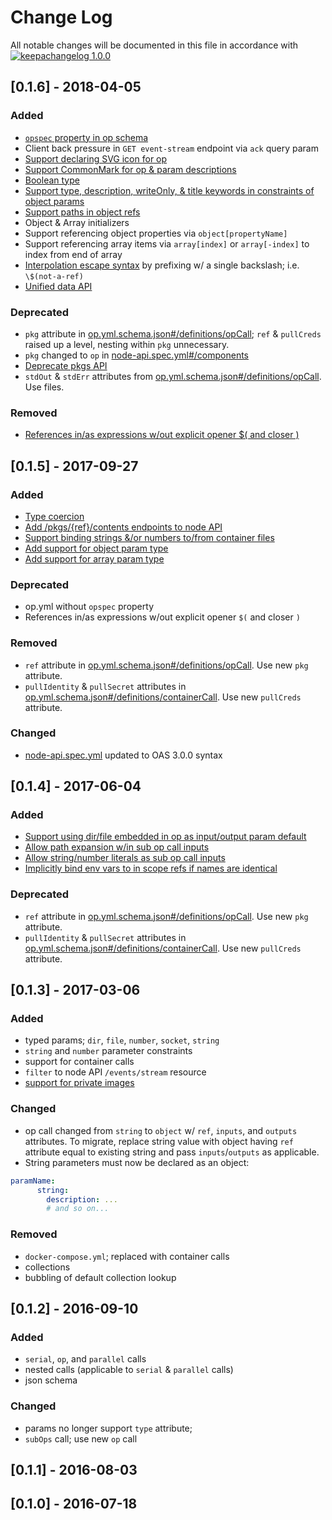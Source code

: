 # Change Log

All notable changes will be documented in this file in accordance with
[![keepachangelog 1.0.0](https://img.shields.io/badge/keepachangelog-1.0.0-brightgreen.svg)](http://keepachangelog.com/en/1.0.0/)

## \[0.1.6] - 2018-04-05

### Added

- [`opspec` property in op schema](https://github.com/opctl/spec/issues/20)
- Client back pressure in `GET event-stream` endpoint via `ack` query param
- [Support declaring SVG icon for op](https://github.com/opctl/spec/issues/139)
- [Support CommonMark for op & param descriptions](https://github.com/opctl/spec/issues/174)
- [Boolean type](https://github.com/opctl/spec/issues/195)
- [Support type, description, writeOnly, & title keywords in constraints of object params](https://github.com/opctl/spec/issues/196)
- [Support paths in object refs](https://github.com/opctl/spec/issues/170)
- Object & Array initializers
- Support referencing object properties via `object[propertyName]`
- Support referencing array items via `array[index]` or `array[-index]` to index from end of array
- [Interpolation escape syntax](https://github.com/opctl/spec/issues/193) by prefixing w/ a single backslash; i.e. `\$(not-a-ref)`
- [Unified data API](https://github.com/opctl/spec/issues/204)

### Deprecated

- `pkg` attribute in
  [op.yml.schema.json#/definitions/opCall](spec/op.yml.schema.json#/definitions/opCall); `ref` & `pullCreds` raised up a level, nesting within `pkg` unnecessary.
- `pkg` changed to `op` in [node-api.spec.yml#/components](spec/node-api.spec.yml#/components)
- [Deprecate pkgs API](https://github.com/opctl/spec/issues/205)
- `stdOut` & `stdErr` attributes from
  [op.yml.schema.json#/definitions/opCall](spec/op.yml.schema.json#/definitions/containerCall).
  Use files.

### Removed

- [References in/as expressions w/out explicit opener $( and closer )](https://github.com/opctl/spec/issues/184)

## \[0.1.5] - 2017-09-27

### Added

- [Type coercion](https://github.com/opctl/spec/issues/165)
- [Add /pkgs/{ref}/contents endpoints to node API](https://github.com/opctl/spec/issues/132)
- [Support binding strings &/or numbers to/from container files](https://github.com/opctl/spec/issues/131)
- [Add support for object param type](https://github.com/opctl/spec/issues/65)
- [Add support for array param type](https://github.com/opctl/spec/issues/160)

### Deprecated

- op.yml without `opspec` property
- References in/as expressions w/out explicit opener `$(` and closer `)`

### Removed

- `ref` attribute in
  [op.yml.schema.json#/definitions/opCall](spec/op.yml.schema.json#/definitions/opCall).
  Use new `pkg` attribute.
- `pullIdentity` & `pullSecret` attributes in
  [op.yml.schema.json#/definitions/containerCall](spec/op.yml.schema.json#/definitions/containerCall).
  Use new `pullCreds` attribute.

### Changed

- [node-api.spec.yml](spec/node-api.spec.yml) updated to OAS 3.0.0
  syntax


## \[0.1.4] - 2017-06-04

### Added

- [Support using dir/file embedded in op as input/output param default](https://github.com/opctl/spec/issues/127)
- [Allow path expansion w/in sub op call inputs](https://github.com/opctl/spec/issues/120)
- [Allow string/number literals as sub op call inputs](https://github.com/opctl/spec/issues/121)
- [Implicitly bind env vars to in scope refs if names are identical](https://github.com/opctl/spec/issues/117)

### Deprecated

- `ref` attribute in
  [op.yml.schema.json#/definitions/opCall](spec/op.yml.schema.json#/definitions/opCall).
  Use new `pkg` attribute.
- `pullIdentity` & `pullSecret` attributes in
  [op.yml.schema.json#/definitions/containerCall](spec/op.yml.schema.json#/definitions/containerCall).
  Use new `pullCreds` attribute.

## \[0.1.3] - 2017-03-06

### Added

- typed params; `dir`, `file`, `number`, `socket`, `string`
- `string` and `number` parameter constraints
- support for container calls
- `filter` to node API `/events/stream` resource
- [support for private images](https://github.com/opctl/spec/issues/71)

### Changed

- op call changed from `string` to `object` w/ `ref`, `inputs`, and
  `outputs` attributes. To migrate, replace string value with object
  having `ref` attribute equal to existing string and pass
  `inputs`/`outputs` as applicable.
- String parameters must now be declared as an object:

```yaml
paramName:
      string:
        description: ...
        # and so on...
```

### Removed

- `docker-compose.yml`; replaced with container calls
- collections
- bubbling of default collection lookup

## \[0.1.2] - 2016-09-10

### Added

- `serial`, `op`, and `parallel` calls
- nested calls (applicable to `serial` & `parallel` calls)
- json schema

### Changed

- params no longer support `type` attribute;
- `subOps` call; use new `op` call

## \[0.1.1] - 2016-08-03

## \[0.1.0] - 2016-07-18

